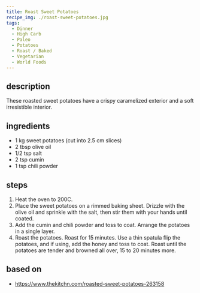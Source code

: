 ```yaml
---
title: Roast Sweet Potatoes
recipe_img: ./roast-sweet-potatoes.jpg
tags:
  - Dinner
  - High Carb
  - Paleo
  - Potatoes
  - Roast / Baked
  - Vegetarian
  - World Foods
---
```


## description

These roasted sweet potatoes have a crispy caramelized exterior and a soft irresistible interior.

## ingredients

- 1 kg sweet potatoes (cut into 2.5 cm slices)
- 2 tbsp olive oil
- 1/2 tsp salt
- 2 tsp cumin
- 1 tsp chili powder

## steps

1. Heat the oven to 200C.
2. Place the sweet potatoes on a rimmed baking sheet. Drizzle with the olive oil and sprinkle with the salt, then stir them with your hands until coated.
3. Add the cumin and chili powder and toss to coat. Arrange the potatoes in a single layer.
4. Roast the potatoes. Roast for 15 minutes. Use a thin spatula flip the potatoes, and if using, add the honey and toss to coat. Roast until the potatoes are tender and browned all over, 15 to 20 minutes more.

## based on

- https://www.thekitchn.com/roasted-sweet-potatoes-263158
